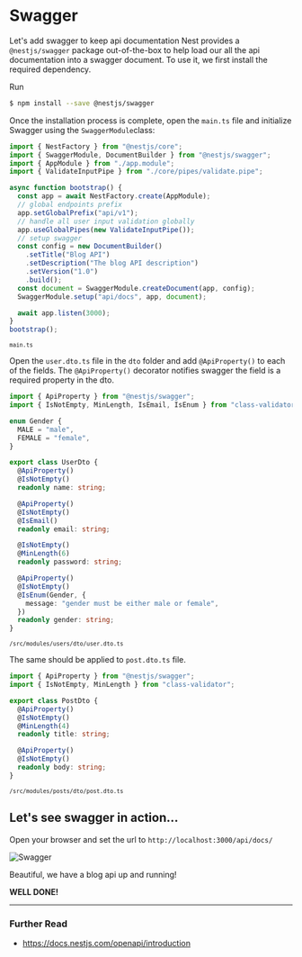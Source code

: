 # Swagger

Let's add swagger to keep api documentation
Nest provides a `@nestjs/swagger` package out-of-the-box to help load our all the api documentation into a swagger document. To use it, we first install the required dependency.

Run

```bash
$ npm install --save @nestjs/swagger
```

Once the installation process is complete, open the `main.ts` file and initialize Swagger using the `SwaggerModule`class:

```typescript
import { NestFactory } from "@nestjs/core";
import { SwaggerModule, DocumentBuilder } from "@nestjs/swagger";
import { AppModule } from "./app.module";
import { ValidateInputPipe } from "./core/pipes/validate.pipe";

async function bootstrap() {
  const app = await NestFactory.create(AppModule);
  // global endpoints prefix
  app.setGlobalPrefix("api/v1");
  // handle all user input validation globally
  app.useGlobalPipes(new ValidateInputPipe());
  // setup swagger
  const config = new DocumentBuilder()
    .setTitle("Blog API")
    .setDescription("The blog API description")
    .setVersion("1.0")
    .build();
  const document = SwaggerModule.createDocument(app, config);
  SwaggerModule.setup("api/docs", app, document);

  await app.listen(3000);
}
bootstrap();
```

<sup>`main.ts`</sup>

Open the `user.dto.ts` file in the `dto` folder and add `@ApiProperty()` to each of the fields. The `@ApiProperty()` decorator notifies swagger the field is a required property in the dto.

```typescript
import { ApiProperty } from "@nestjs/swagger";
import { IsNotEmpty, MinLength, IsEmail, IsEnum } from "class-validator";

enum Gender {
  MALE = "male",
  FEMALE = "female",
}

export class UserDto {
  @ApiProperty()
  @IsNotEmpty()
  readonly name: string;

  @ApiProperty()
  @IsNotEmpty()
  @IsEmail()
  readonly email: string;

  @IsNotEmpty()
  @MinLength(6)
  readonly password: string;

  @ApiProperty()
  @IsNotEmpty()
  @IsEnum(Gender, {
    message: "gender must be either male or female",
  })
  readonly gender: string;
}
```

<sup>`/src/modules/users/dto/user.dto.ts`</sup>

The same should be applied to `post.dto.ts` file.

```typescript
import { ApiProperty } from "@nestjs/swagger";
import { IsNotEmpty, MinLength } from "class-validator";

export class PostDto {
  @ApiProperty()
  @IsNotEmpty()
  @MinLength(4)
  readonly title: string;

  @ApiProperty()
  @IsNotEmpty()
  readonly body: string;
}
```

<sup>`/src/modules/posts/dto/post.dto.ts`</sup>

## Let's see swagger in action...

Open your browser and set the url to `http://localhost:3000/api/docs/`

![Swagger](./images/011-swagger.gif)

Beautiful, we have a blog api up and running!

**WELL DONE!**

---

### Further Read

- https://docs.nestjs.com/openapi/introduction

